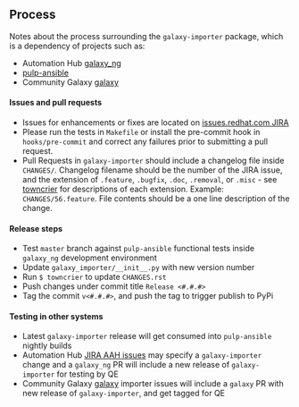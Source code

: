 ## Process

Notes about the process surrounding the `galaxy-importer` package, which is a dependency of projects such as:
* Automation Hub [galaxy_ng](https://github.com/ansible/galaxy_ng)
* [pulp-ansible](https://github.com/pulp/pulp-ansible)
* Community Galaxy [galaxy](https://github.com/ansible/galaxy)

#### Issues and pull requests

* Issues for enhancements or fixes are located on [issues.redhat.com JIRA](https://issues.redhat.com/issues/?jql=project=AAH)
* Please run the tests in `Makefile` or install the pre-commit hook in `hooks/pre-commit` and correct any failures prior to submitting a pull request.
* Pull Requests in `galaxy-importer` should include a changelog file inside `CHANGES/`. Changelog filename should be the number of the JIRA issue, and the extension of `.feature`, `.bugfix`, `.doc`, `.removal`, or `.misc` - see [towncrier](https://github.com/hawkowl/towncrier#news-fragments) for descriptions of each extension. Example: `CHANGES/56.feature`. File contents should be a one line description of the change.

#### Release steps

* Test `master` branch against `pulp-ansible` functional tests inside `galaxy_ng` development environment
* Update `galaxy_importer/__init__.py` with new version number
* Run `$ towncrier` to update `CHANGES.rst`
* Push changes under commit title `Release <#.#.#>`
* Tag the commit `v<#.#.#>`, and push the tag to trigger publish to PyPi

#### Testing in other systems

* Latest `galaxy-importer` release will get consumed into `pulp-ansible` nightly builds
* Automation Hub [JIRA AAH issues](https://issues.redhat.com/issues/?jql=project=AAH) may specify a `galaxy-importer` change and a `galaxy_ng` PR will include a new release of `galaxy-importer` for testing by QE
* Community Galaxy [galaxy](https://github.com/ansible/galaxy) importer issues will include a `galaxy` PR with new release of `galaxy-importer`, and get tagged for QE
